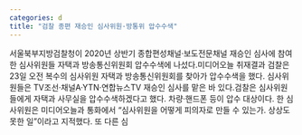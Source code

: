 ```yaml
---
categories: d
title: "검찰 종편 재승인 심사위원·방통위 압수수색"
---
```

서울북부지방검찰청이 2020년 상반기 종합편성채널·보도전문채널 재승인 심사에 참여한 심사위원들 자택과 방송통신위원회 압수수색에 나섰다.미디어오늘 취재결과 검찰은 23일 오전 복수의 심사위원 자택과 방송통신위원회를 찾아가 압수수색을 했다. 심사위원들은 TV조선·채널A·YTN·연합뉴스TV 재승인 심사를 맡은 바 있다.검찰은 심사위원들에게 자택과 사무실을 압수수색하겠다고 했다. 차량·핸드폰 등이 압수 대상이다. 한 심사위원은 미디어오늘과 통화에서 “심사위원을 어떻게 피의자로 만들 수 있는가. 상상도 못한 일”이라고 지적했다. 또 다른 심